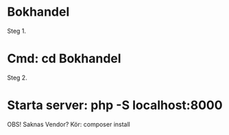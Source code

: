 # Bokhandel

Steg 1.
# Cmd: cd Bokhandel

Steg 2.
# Starta server: php -S localhost:8000

OBS! Saknas Vendor?
Kör: composer install

